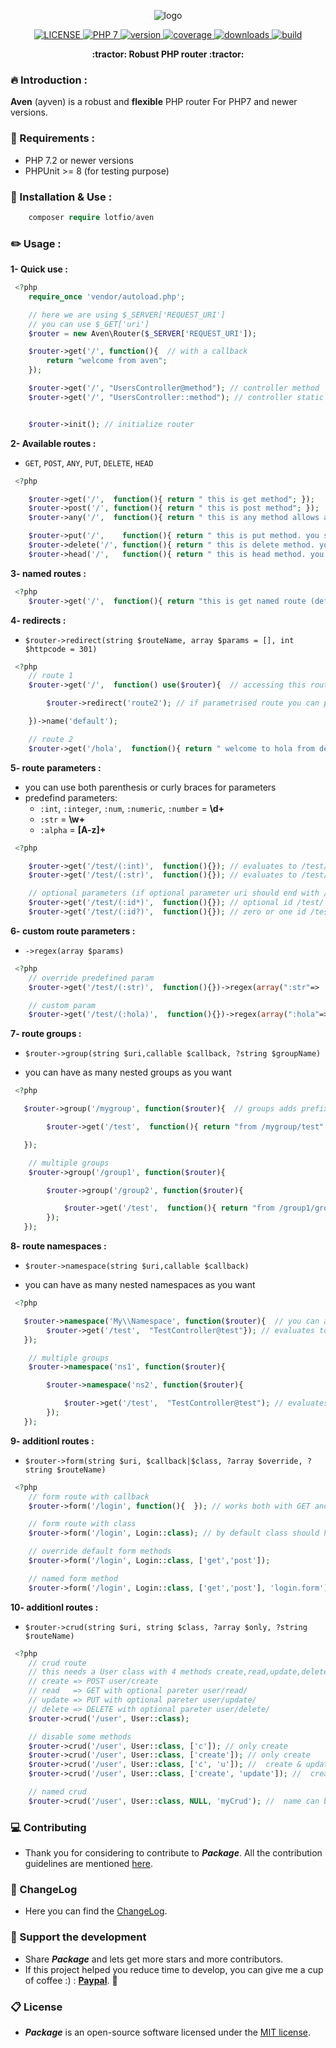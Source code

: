 <p align="center">

<img src="https://user-images.githubusercontent.com/18489496/38557718-c7fa6c12-3cc5-11e8-99f9-69e923e24ace.png" align="center" alt="logo" title="logo">


</p>
<p align="center">
    <a href="#">
        <img src="https://img.shields.io/badge/Licence-MIT-f6ca19.svg" alt="LICENSE" title="LICENSE">
    </a>
    <a href="#">
        <img src="https://img.shields.io/badge/PHP-7-3498db.svg" alt="PHP 7" title="PHP 7">
    </a>
    <a href="#">
        <img src="https://img.shields.io/badge/version-0.4.0-27ae60.svg" alt="version" title="version">
    </a>
    <a href="#">
        <img src="https://img.shields.io/badge/coverage-50%25-95a5a6.svg" alt="coverage" title="coverage">
    </a>
    <a href="#">
        <img src="https://img.shields.io/badge/downloads-1k-ff5722.svg" alt="downloads" title="downloads">
    </a>
 <a href="#">
        <img src="https://img.shields.io/badge/build-passing-e91e63.svg" alt="build" title="build">
    </a>
<p align="center">
    <strong>:tractor: Robust PHP router :tractor:</strong>
  </p>
</p>

### :fire: Introduction :
 <b>Aven</b> (ayven) is a robust and <b>flexible</b> PHP router For PHP7 and newer versions.

### :pushpin: Requirements :
- PHP 7.2 or newer versions
- PHPUnit >= 8 (for testing purpose)

### :rocket: Installation & Use :
```php
    composer require lotfio/aven
```


### :pencil2: Usage :
**1- Quick use :**

```php
 <?php
    require_once 'vendor/autoload.php';

    // here we are using $_SERVER['REQUEST_URI']
    // you can use $_GET['uri']
    $router = new Aven\Router($_SERVER['REQUEST_URI']);

    $router->get('/', function(){  // with a callback
        return "welcome from aven";
    });

    $router->get('/', "UsersController@method"); // controller method
    $router->get('/', "UsersController::method"); // controller static method


    $router->init(); // initialize router
```
**2- Available routes :**
* `GET`, `POST`, `ANY`, `PUT`, `DELETE`, `HEAD`
```php
 <?php

    $router->get('/',  function(){ return " this is get method"; });
    $router->post('/', function(){ return " this is post method"; });
    $router->any('/',  function(){ return " this is any method allows all"; });

    $router->put('/',    function(){ return " this is put method. you should send $_POST['_method'] = 'put'"; });
    $router->delete('/', function(){ return " this is delete method. you should send $_POST['_method'] = 'delete'"; });
    $router->head('/',   function(){ return " this is head method. you should send $_POST['_method'] = 'head'"; });
```

**3- named routes :**
```php
 <?php
    $router->get('/',  function(){ return "this is get named route (default)";})->name('default');
```

**4- redirects :**
* `$router->redirect(string $routeName, array $params = [], int $httpcode = 301)`
```php
 <?php
    // route 1
    $router->get('/',  function() use($router){  // accessing this route will redirect you to route2 means /hola

        $router->redirect('route2'); // if parametrised route you can pass array of parameters

    })->name('default');

    // route 2
    $router->get('/hola',  function(){ return " welcome to hola from default route";})->name('route2');
```

**5- route parameters :**
* you can use both parenthesis or curly braces for parameters
* predefind parameters:
    - `:int`, `:integer`, `:num`, `:numeric`, `:number` = **\d+**
    - `:str`   = **\w+**
    - `:alpha` = **[A-z]+**
```php
 <?php

    $router->get('/test/(:int)',  function(){}); // evaluates to /test/\d+
    $router->get('/test/(:str)',  function(){}); // evaluates to /test/\w+

    // optional parameters (if optional parameter uri should end with /)
    $router->get('/test/(:id*)',  function(){}); // optional id /test/ or /test/1
    $router->get('/test/(:id?)',  function(){}); // zero or one id /test/ or /test/0-9


```
**6- custom route parameters :**
* `->regex(array $params)`
```php
 <?php
    // override predefined param
    $router->get('/test/(:str)',  function(){})->regex(array(":str"=> '[my-reg-ex]'));

    // custom param
    $router->get('/test/(:hola)',  function(){})->regex(array(":hola"=> '[my-reg-ex]'));

```
**7- route groups :**
* `$router->group(string $uri,callable $callback, ?string $groupName)`
- you can have as many nested groups as you want
```php
 <?php

   $router->group('/mygroup', function($router){  // groups adds prefixes to routes

        $router->get('/test',  function(){ return "from /mygroup/test" }); // evaluates to /mygroup/test

   });

    // multiple groups
    $router->group('/group1', function($router){

        $router->group('/group2', function($router){

            $router->get('/test',  function(){ return "from /group1/group2/test" }); // evaluates to /group1/group2/test
        });
   });


```
**8- route namespaces :**
* `$router->namespace(string $uri,callable $callback)`
- you can have as many nested namespaces as you want
```php
 <?php

   $router->namespace('My\\Namespace', function($router){  // you can also use dots (My.Namespace) instead of \\
        $router->get('/test',  "TestController@test"}); // evaluates to My\\Namespace\\TestController@test
   });

    // multiple groups
    $router->namespace('ns1', function($router){

        $router->namespace('ns2', function($router){

            $router->get('/test',  "TestController@test"); // evaluates to ns1\\ns2\\TestController@test
        });
   });


```
**9- additionl routes :**
* `$router->form(string $uri, $callback|$class, ?array $override, ?string $routeName)`
```php
 <?php
    // form route with callback
    $router->form('/login', function(){  }); // works both with GET and POST

    // form route with class
    $router->form('/login', Login::class); // by default class should have showForm & submitForm

    // override default form methods
    $router->form('/login', Login::class, ['get','post']);

    // named form method
    $router->form('/login', Login::class, ['get','post'], 'login.form');

```
**10- additionl routes :**
* `$router->crud(string $uri, string $class, ?array $only, ?string $routeName)`
```php
 <?php
    // crud route
    // this needs a User class with 4 methods create,read,update,delete
    // create => POST user/create
    // read   => GET with optional pareter user/read/
    // update => PUT with optional pareter user/update/
    // delete => DELETE with optional pareter user/delete/
    $router->crud('/user', User::class);

    // disable some methods
    $router->crud('/user', User::class, ['c']); // only create
    $router->crud('/user', User::class, ['create']); // only create
    $router->crud('/user', User::class, ['c', 'u']); //  create & update
    $router->crud('/user', User::class, ['create', 'update']); //  create & update

    // named crud
    $router->crud('/user', User::class, NULL, 'myCrud'); //  name can be used for redirections

```

### :computer: Contributing

- Thank you for considering to contribute to ***Package***. All the contribution guidelines are mentioned [here](CONTRIBUTING.md).

### :page_with_curl: ChangeLog

- Here you can find the [ChangeLog](CHANGELOG.md).

### :beer: Support the development

- Share ***Package*** and lets get more stars and more contributors.
- If this project helped you reduce time to develop, you can give me a cup of coffee :) : **[Paypal](https://www.paypal.me/lotfio)**. 💖

### :clipboard: License

- ***Package*** is an open-source software licensed under the [MIT license](LICENSE).
